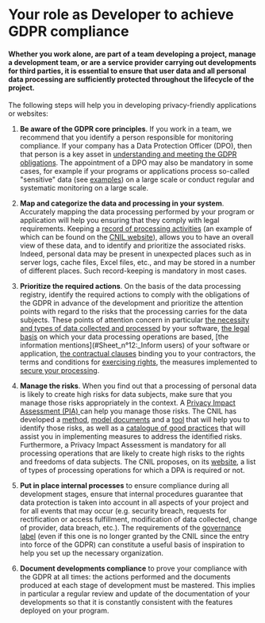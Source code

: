# Your role as Developer to achieve GDPR compliance

#### Whether you work alone, are part of a team developing a project, manage a development team, or are a service provider carrying out developments for third parties, it is essential to ensure that user data and all personal data processing are sufficiently protected throughout the lifecycle of the project.

The following steps will help you in developing privacy-friendly applications or websites:

1. **Be aware of the GDPR core principles**. If you work in a team, we recommend that you identify a person responsible for monitoring compliance. If your company has a Data Protection Officer (DPO), then that person is a key asset in [understanding and meeting the GDPR obligations](https://www.cnil.fr/sites/default/files/atoms/files/guidelines_on_dpos_5_april_2017.pdf). The appointment of a DPO may also be mandatory in some cases, for example if your programs or applications process so-called "sensitive" data (see [examples](#Sheet_n°1:_Identify_personal_data)) on a large scale or conduct regular and systematic monitoring on a large scale.

2. **Map and categorize the data and processing in your system**. Accurately mapping the data processing performed by your program or application will help you ensuring that they comply with legal requirements. Keeping a [record of processing activities](https://www.cnil.fr/en/record-processing-activities) (an example of which can be found on the [CNIL website](https://www.cnil.fr/sites/default/files/atoms/files/record-processing-activities.ods)), allows you to have an overall view of these data, and to identify and prioritize the associated risks. Indeed, personal data may be present in unexpected places such as in server logs, cache files, Excel files, etc., and may be stored in a number of different places. Such record-keeping is mandatory in most cases.

3. **Prioritize the required actions**. On the basis of the data processing registry, identify the required actions to comply with the obligations of the GDPR in advance of the development and prioritize the attention points with regard to the risks that the processing carries for the data subjects. These points of attention concern in particular [the necessity and types of data collected and processed](#Sheet_n°7:_Minimize_the_data_collection) by your software, [the legal basis](#Sheet_n°15:_Take_into_account_the_legal_basis_in_the_technical_implementation) on which your data processing operations are based, [the information mentions](#Sheet_n°12:_Inform users) of your software or application, [the contractual clauses](#Sheet_n°5_:_Make_an_informed_choice_of_its_architecture) binding you to your contractors, the terms and conditions for [exercising rights](#Sheet_n°13:_Prepare_for_the_exercise_of_people_rights), the measures implemented to [secure your processing](#Sheet_n°6:_Secure_your_websites,_applications_and_servers).

4. **Manage the risks**. When you find out that a processing of personal data is likely to create high risks for data subjects, make sure that you manage those risks appropriately in the context. A [Privacy Impact Assessment (PIA) ](https://www.cnil.fr/en/privacy-impact-assessment-pia) can help you manage those risks. The CNIL has developed a [method](https://www.cnil.fr/sites/default/files/atoms/files/cnil-pia-1-en-methodology.pdf), [model documents](https://www.cnil.fr/sites/default/files/atoms/files/cnil-pia-2-en-templates.pdf) and a [tool](https://www.cnil.fr/en/open-source-pia-software-helps-carry-out-data-protection-impact-assesment) that will help you to identify those risks, as well as a [catalogue of good practices](https://www.cnil.fr/sites/default/files/atoms/files/cnil-pia-3-en-knowledgebases.pdf) that will assist you in implementing measures to address the identified risks. Furthermore, a Privacy Impact Assessment is mandatory for all processing operations that are likely to create high risks to the rights and freedoms of data subjects. The CNIL proposes, on its [website](https://www.cnil.fr/sites/default/files/atoms/files/liste-traitements-aipd-requise.pdf), a list of  types of processing operations for which a DPA is required or not.

5. **Put in place internal processes** to ensure compliance during all development stages, ensure that internal procedures guarantee that data protection is taken into account in all aspects of your project and for all events that may occur (e.g. security breach, requests for rectification or access fulfillment, modification of data collected, change of provider, data breach, etc.). The requirements of the [governance label](https://www.cnil.fr/sites/default/files/typo/document/CNIL_Privacy_Seal-Governance-EN.pdf) (even if this one is no longer granted by the CNIL since the entry into force of the GDPR) can constitute a useful basis of inspiration to help you set up the necessary organization.

6. **Document developments compliance** to prove your compliance with the GDPR at all times: the actions performed and the documents produced at each stage of development must be mastered. This implies in particular a regular review and update of the documentation of your developments so that it is constantly consistent with the features deployed on your program.

